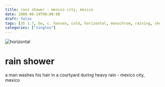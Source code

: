 ```yaml
---
title: rain shower - mexico city, mexico
date: 2008-06-19T00:00:00
draft: false
tags: [35 1.7, bw, c. hansen, cold, horizontal, monochrom, raining, showering in the rain, tri-x,mexico city,mexico]
categories: ["singles"]
---
```

![horizontal](/p/sbr-20080619-08.jpg)
<!--more-->
# rain shower
a man washes his hair in a courtyard during heavy rain - mexico city, mexico
